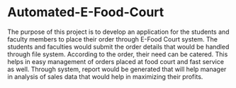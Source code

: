 # Automated-E-Food-Court
The purpose of this project is to develop an application for the students and faculty members to place their order  through  E-Food Court system.  The students and faculties would submit the order details that would be handled through file system. According to the order, their need can be catered.  This helps in easy management of orders placed at food court and fast service as well. Through system, report would be generated that will help manager in analysis of sales data that would help in maximizing their profits.
